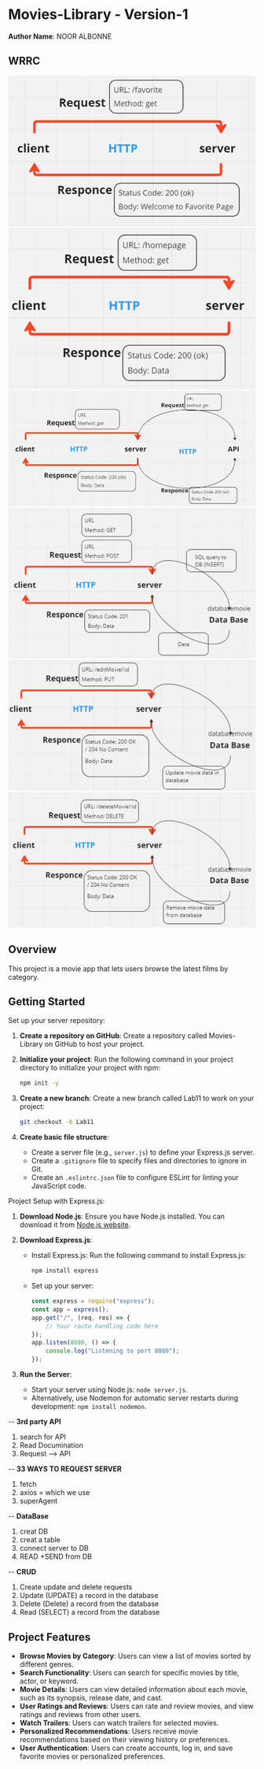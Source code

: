 # Movies-Library -  Version-1

**Author Name**: NOOR ALBONNE

## WRRC
![Favorite Page](images/favoritepageWRRC.png)
![Homepage](images/homepageWRRC.png)
![Lab 12](images/LAB12WRRC.png)
![Lab 13](images/LABB13WRRC.png)
![Lab 14](images/PUTLAB14WRRC.png)
![Lab 14](images/DELETEWRRCLAB14.png)

## Overview
This project is a movie app that lets users browse the latest films by category.

## Getting Started
Set up your server repository:

1. **Create a repository on GitHub**: Create a repository called Movies-Library on GitHub to host your project.

2. **Initialize your project**: Run the following command in your project directory to initialize your project with npm:
    ```bash
    npm init -y
    ```

3. **Create a new branch**: Create a new branch called Lab11 to work on your project:
    ```bash
    git checkout -b Lab11
    ```

4. **Create basic file structure**:
   - Create a server file (e.g., `server.js`) to define your Express.js server.
   - Create a `.gitignore` file to specify files and directories to ignore in Git.
   - Create an `.eslintrc.json` file to configure ESLint for linting your JavaScript code.

Project Setup with Express.js:

1. **Download Node.js**: Ensure you have Node.js installed. You can download it from [Node.js website](https://nodejs.org/).

2. **Download Express.js**:
   - Install Express.js: Run the following command to install Express.js:
     ```bash
     npm install express
     ```
   - Set up your server:
     ```javascript
     const express = require("express");
     const app = express();
     app.get("/", (req, res) => {
         // Your route handling code here
     });
     app.listen(8080, () => {
         console.log("Listening to port 8080");
     });
     ```

3. **Run the Server**:
   - Start your server using Node.js: `node server.js`.
   - Alternatively, use Nodemon for automatic server restarts during development: `npm install nodemon`.

<!-- LAB12 -->

 -- **3rd party API**
 1. search for API 
 2. Read Documination
 3. Request --> API

 -- **33 WAYS TO REQUEST SERVER**
 1. fetch 
 2. axios = which we use
 3. superAgent


<!-- LAB13 -->
  -- **DataBase**
 1. creat DB
 2. creat a table
 3. connect server to DB
 4. READ +SEND from DB

 <!-- LAB14 -->
 -- **CRUD**
 1. Create update and delete requests
 2. Update (UPDATE) a record in the database
 3. Delete (Delete) a record from the database
 4. Read (SELECT) a record from the database

## Project Features

- **Browse Movies by Category**: Users can view a list of movies sorted by different genres.
- **Search Functionality**: Users can search for specific movies by title, actor, or keyword.
- **Movie Details**: Users can view detailed information about each movie, such as its synopsis, release date, and cast.
- **User Ratings and Reviews**: Users can rate and review movies, and view ratings and reviews from other users.
- **Watch Trailers**: Users can watch trailers for selected movies.
- **Personalized Recommendations**: Users receive movie recommendations based on their viewing history or preferences.
- **User Authentication**: Users can create accounts, log in, and save favorite movies or personalized preferences.
